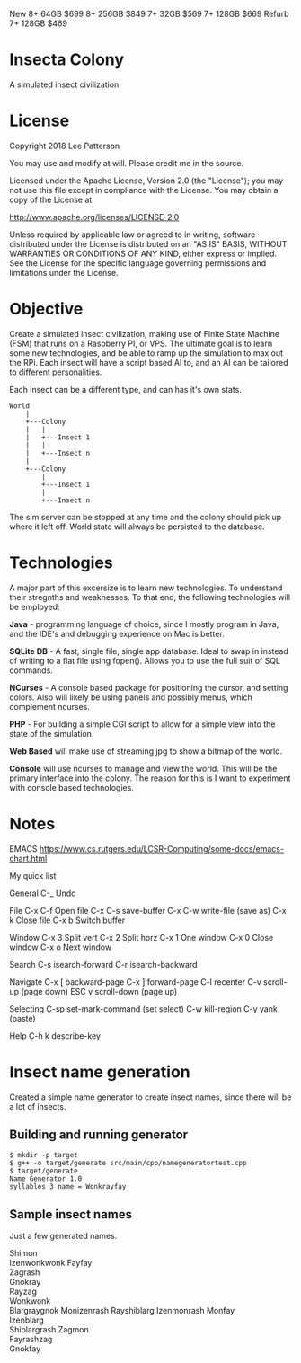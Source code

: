 New 
8+ 64GB $699 
8+ 256GB $849
7+ 32GB $569
7+ 128GB $669
Refurb
7+ 128GB $469

# Insecta Colony
A simulated insect civilization. 


# License
Copyright 2018 Lee Patterson

You may use and modify at will. Please credit me in the source.

Licensed under the Apache License, Version 2.0 (the "License");
you may not use this file except in compliance with the License.
You may obtain a copy of the License at

   http://www.apache.org/licenses/LICENSE-2.0

Unless required by applicable law or agreed to in writing, software
distributed under the License is distributed on an "AS IS" BASIS,
WITHOUT WARRANTIES OR CONDITIONS OF ANY KIND, either express or implied.
See the License for the specific language governing permissions and
limitations under the License.


# Objective 
Create a simulated insect civilization, making use of Finite State Machine (FSM) that runs on a Raspberry PI, or VPS. 
The ultimate goal is to learn some new technologies, and be able to ramp up the simulation to max out the RPi. Each 
insect will have a script based AI to, and an AI can be tailored to different personalities.

Each insect can be a different type, and can has it's own stats.

    World
        |
        +---Colony
        |   |
        |   +---Insect 1
        |   |
        |   +---Insect n
        |
        +---Colony
            |
            +---Insect 1
            |
            +---Insect n

The sim server can be stopped at any time and the colony should pick up where it left off. World state will always be 
persisted to the database.


# Technologies 
A major part of this excersize is to learn new technologies. To understand their stregnths and weaknesses. To that end, 
the following technologies will be employed:

**Java** - programming language of choice, since I mostly program in Java, and the IDE's and debugging experience on Mac 
is better.

**SQLite DB** - A fast, single file, single app database. Ideal to swap in instead of writing to a flat file using 
fopen(). Allows you to use the full suit of SQL commands. 

**NCurses** - A console based package for positioning the cursor, and setting colors. Also will likely be using panels 
and possibly menus, which complement ncurses.

**PHP** - For building a simple CGI script to allow for a simple view into the state of the simulation.

**Web Based** will make use of streaming jpg to show a bitmap of the world. 

**Console** will use ncurses to manage and view the world. This will be the primary interface into the colony. The 
reason for this is I want to experiment with console based technologies.


# Notes 

EMACS
https://www.cs.rutgers.edu/LCSR-Computing/some-docs/emacs-chart.html

My quick list

General
C-_      Undo

File
C-x C-f  Open file
C-x C-s  save-buffer
C-x C-w  write-file (save as)
C-x k    Close file
C-x b    Switch buffer

Window
C-x 3    Split vert
C-x 2    Split horz
C-x 1    One window
C-x 0    Close window
C-x o    Next window

Search
C-s      isearch-forward
C-r      isearch-backward

Navigate
C-x [    backward-page
C-x ]    forward-page
C-l      recenter
C-v      scroll-up (page down)
ESC v    scroll-down (page up)


Selecting
C-sp     set-mark-command (set select)
C-w      kill-region
C-y      yank (paste)

Help
C-h k    describe-key




# Insect name generation
Created a simple name generator to create insect names, since there will be a lot of insects.

## Building and running generator
```
$ mkdir -p target
$ g++ -o target/generate src/main/cpp/namegeneratortest.cpp
$ target/generate 
Name Generator 1.0
syllables 3 name = Wonkrayfay
```

## Sample insect names 
Just a few generated names.

Shimon      
Izenwonkwonk
Fayfay      
Zagrash     
Gnokray     
Rayzag      
Wonkwonk    
Blargraygnok
Monizenrash 
Rayshiblarg 
Izenmonrash 
Monfay      
Izenblarg   
Shiblargrash
Zagmon      
Fayrashzag  
Gnokfay     


